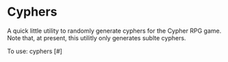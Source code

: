 # Cyphers
A quick little utility to randomly generate cyphers for the Cypher RPG game.  Note that, at present,
this utilitly only generates sublte cyphers.

To use:
  cyphers [#]
